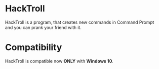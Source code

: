 # HackTroll
HackTroll is a program, that creates new commands in Command Prompt and you can prank your friend with it. 

# Compatibility
HackTroll is compatible now **ONLY** with **Windows 10**.
